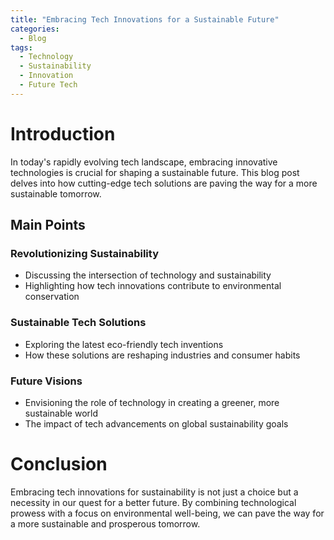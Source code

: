```yaml
---
title: "Embracing Tech Innovations for a Sustainable Future"
categories:
  - Blog
tags:
  - Technology
  - Sustainability
  - Innovation
  - Future Tech
---
```


# Introduction
In today's rapidly evolving tech landscape, embracing innovative technologies is crucial for shaping a sustainable future. This blog post delves into how cutting-edge tech solutions are paving the way for a more sustainable tomorrow.

## Main Points
### Revolutionizing Sustainability
- Discussing the intersection of technology and sustainability
- Highlighting how tech innovations contribute to environmental conservation

### Sustainable Tech Solutions
- Exploring the latest eco-friendly tech inventions
- How these solutions are reshaping industries and consumer habits

### Future Visions
- Envisioning the role of technology in creating a greener, more sustainable world
- The impact of tech advancements on global sustainability goals

# Conclusion
Embracing tech innovations for sustainability is not just a choice but a necessity in our quest for a better future. By combining technological prowess with a focus on environmental well-being, we can pave the way for a more sustainable and prosperous tomorrow.